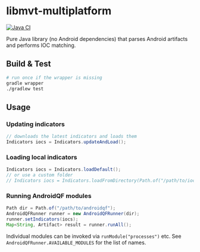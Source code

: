 # libmvt-multiplatform

[![Java CI](https://github.com/mvt-project/mvt-gpt/actions/workflows/java-tests.yml/badge.svg)](https://github.com/mvt-project/mvt-gpt/actions/workflows/java-tests.yml)

Pure Java library (no Android dependencies) that parses Android artifacts and performs IOC matching.

## Build & Test
```bash
# run once if the wrapper is missing
gradle wrapper
./gradlew test
```

## Usage
### Updating indicators
```java
// downloads the latest indicators and loads them
Indicators iocs = Indicators.updateAndLoad();
```

### Loading local indicators
```java
Indicators iocs = Indicators.loadDefault();
// or use a custom folder
// Indicators iocs = Indicators.loadFromDirectory(Path.of("/path/to/iocs").toFile());
```

### Running AndroidQF modules
```java
Path dir = Path.of("/path/to/androidqf");
AndroidQFRunner runner = new AndroidQFRunner(dir);
runner.setIndicators(iocs);
Map<String, Artifact> result = runner.runAll();
```

Individual modules can be invoked via `runModule("processes")` etc. See `AndroidQFRunner.AVAILABLE_MODULES` for the list of names.
